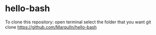 # hello-bash
  
  To clone this repository: 
      open terminal
      select the folder that you want
      git clone https://github.com/MarquIln/hello-bash
      
